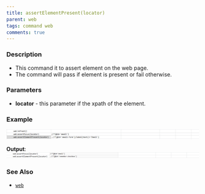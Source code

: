 ```yaml
---
title: assertElementPresent(locator)
parent: web
tags: command web
comments: true
---
```


### Description

- This command it to assert element on the web page.
- The command will pass if element  is present or fail otherwise.

### Parameters

- **locator** - this parameter if the xpath of the element.

### Example

![](image/assertElementPresent_01.png)

**Output**:<br/>
![](image/assertElementPresent_02.png)

### See Also

- [`web`](index.html)